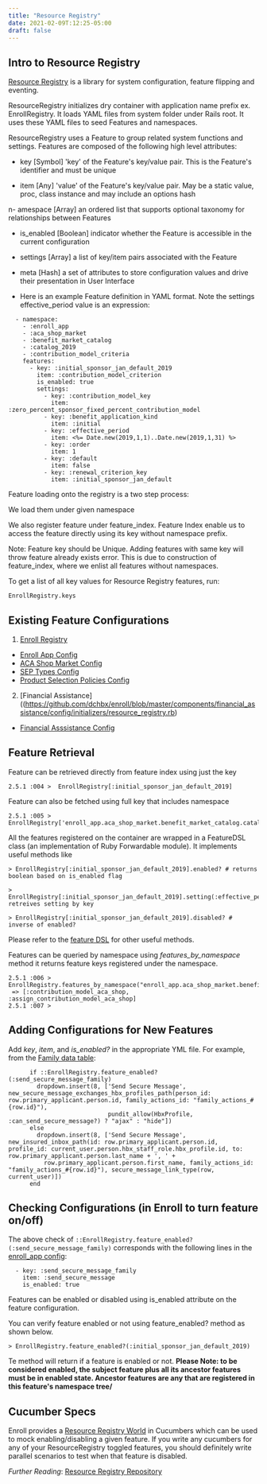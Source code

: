 ```yaml
---
title: "Resource Registry"
date: 2021-02-09T:12:25-05:00
draft: false
---
```


## Intro to Resource Registry

[Resource Registry](https://github.com/ideacrew/resource_registry) is a library for system configuration, feature flipping and eventing.

ResourceRegistry initializes dry container with application name prefix ex. EnrollRegistry.  It loads YAML files from system folder under Rails root. It uses these YAML files to seed Features and namespaces.

ResourceRegistry uses a Feature to group related system functions and settings. Features are composed of the following high level attributes:

- key [Symbol] 'key' of the Feature's key/value pair. This is the Feature's identifier and must be unique

- item [Any] 'value' of the Feature's key/value pair. May be a static value, proc, class instance and may include an options hash

n- amespace [Array] an ordered list that supports optional taxonomy for relationships between Features

- is_enabled [Boolean] indicator whether the Feature is accessible in the current configuration

- settings [Array] a list of key/item pairs associated with the Feature

- meta [Hash] a set of attributes to store configuration values and drive their presentation in User Interface

- Here is an example Feature definition in YAML format. Note the settings effective_period value is an expression:
```
  - namespace:
    - :enroll_app
    - :aca_shop_market
    - :benefit_market_catalog
    - :catalog_2019
    - :contribution_model_criteria
    features:
      - key: :initial_sponsor_jan_default_2019
        item: :contribution_model_criterion
        is_enabled: true
        settings:
          - key: :contribution_model_key
            item: :zero_percent_sponsor_fixed_percent_contribution_model
          - key: :benefit_application_kind
            item: :initial
          - key: :effective_period
            item: <%= Date.new(2019,1,1)..Date.new(2019,1,31) %>
          - key: :order
            item: 1
          - key: :default
            item: false
          - key: :renewal_criterion_key
            item: :initial_sponsor_jan_default
```

Feature loading onto the registry is a two step process:

We load them under given namespace

We also register feature under feature_index. Feature Index enable us to access the feature directly using its key without namespace prefix. 

Note: Feature key should be Unique. Adding features with same key will throw feature already exists error. This is due to construction of feature_index, where we enlist all features without namespaces.

To get a list of all key values for Resource Registry features, run:

```EnrollRegistry.keys```

## Existing Feature Configurations

1) [Enroll Registry](https://github.com/dchbx/enroll/blob/master/config/initializers/resource_registry.rb)
- [Enroll App Config](https://github.com/dchbx/enroll/blob/master/system/config/templates/features/enroll_app/enroll_app.yml)
- [ACA Shop Market Config](https://github.com/dchbx/enroll/blob/master/system/config/templates/features/aca_shop_market/aca_shop_market.yml)
- [SEP Types Config](https://github.com/dchbx/enroll/blob/master/system/config/templates/features/enroll_app/sep_types.yml)
- [Product Selection Policies Config](https://github.com/dchbx/enroll/blob/master/system/config/templates/features/product_selection_policies/product_selection_policies.yml)


2) [Financial Assistance]((https://github.com/dchbx/enroll/blob/master/components/financial_assistance/config/initializers/resource_registry.rb)
- [Financial Asssistance Config](https://github.com/dchbx/enroll/blob/master/system/config/templates/features/aca_individual_market/financial_assistance.yml)

## Feature Retrieval

Feature can be retrieved directly from feature index using just the key 
```
2.5.1 :004 >  EnrollRegistry[:initial_sponsor_jan_default_2019]
```
Feature can also be fetched using full key that includes namespace
```
2.5.1 :005 >  EnrollRegistry['enroll_app.aca_shop_market.benefit_market_catalog.catalog_2019.contribution_model_criteria.initial_sponsor_jan_default_2019']
```
All the features registered on the container are wrapped in a FeatureDSL class (an implementation of Ruby Forwardable module).  It implements useful methods like
```
> EnrollRegistry[:initial_sponsor_jan_default_2019].enabled? # returns boolean based on is_enabled flag

> EnrollRegistry[:initial_sponsor_jan_default_2019].setting(:effective_period)# retreives setting by key

> EnrollRegistry[:initial_sponsor_jan_default_2019].disabled? # inverse of enabled? 
```
Please refer to the [feature DSL](https://github.com/ideacrew/resource_registry/blob/master/lib/resource_registry/feature_dsl.rb) for other useful methods.

Features can be queried by namespace using _features_by_namespace_ method it returns feature keys registered under the namespace.

```
2.5.1 :006 > EnrollRegistry.features_by_namespace("enroll_app.aca_shop_market.benefit_market_catalog")
 => [:contribution_model_aca_shop, :assign_contribution_model_aca_shop] 
2.5.1 :007 > 
```

## Adding Configurations for New Features

Add _key_, _item_, and _is_enabled?_ in the appropriate YML file. For example, from the [Family data table](https://github.com/dchbx/enroll/blob/master/app/models/effective/datatables/family_data_table.rb):

          if ::EnrollRegistry.feature_enabled?(:send_secure_message_family)
            dropdown.insert(8, ['Send Secure Message', new_secure_message_exchanges_hbx_profiles_path(person_id: row.primary_applicant.person.id, family_actions_id: "family_actions_#{row.id}"),
                                pundit_allow(HbxProfile, :can_send_secure_message?) ? "ajax" : "hide"])
          else
            dropdown.insert(8, ['Send Secure Message', new_insured_inbox_path(id: row.primary_applicant.person.id, profile_id: current_user.person.hbx_staff_role.hbx_profile.id, to: row.primary_applicant.person.last_name + ', ' +
              row.primary_applicant.person.first_name, family_actions_id: "family_actions_#{row.id}"), secure_message_link_type(row, current_user)])
          end

## Checking Configurations (in Enroll to turn feature on/off)

The above check of `::EnrollRegistry.feature_enabled?(:send_secure_message_family)` corresponds with the following lines in the [enroll_app config](https://github.com/dchbx/enroll/blob/master/system/config/templates/features/enroll_app/enroll_app.yml):

      - key: :send_secure_message_family
        item: :send_secure_message
        is_enabled: true

Features can be enabled or disabled using is_enabled attribute on the feature configuration.

You can verify feature enabled or not using feature_enabled? method as shown below.
```
> EnrollRegistry.feature_enabled?(:initial_sponsor_jan_default_2019)
```
Te method will return if a feature is enabled or not. **Please Note: to be considered enabled, the subject feature plus all its ancestor features must be in enabled state. Ancestor features are any that are registered in this feature's namespace tree/**

## Cucumber Specs

Enroll provides a [Resource Registry World](https://github.com/dchbx/enroll/blob/master/features/support/worlds/resource_registry_world.rb) in Cucumbers which can be used to mock enabling/disabling a given feature. If you write any cucumbers for any of your ResourceRegistry toggled features, you should definitely write parallel scenarios to test when that feature is disabled.

_Further Reading_: [Resource Registry Repository](https://github.com/ideacrew/resource_registry)



